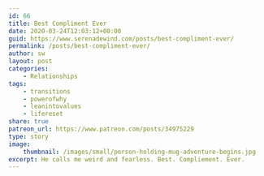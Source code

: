 ```yaml
---
id: 66
title: Best Compliment Ever
date: 2020-03-24T12:03:12+00:00
guid: https://www.serenadewind.com/posts/best-compliment-ever/
permalink: /posts/best-compliment-ever/
author: sw
layout: post
categories:
    - Relationships
tags:
    - transitions
    - powerofwhy
    - leanintovalues
    - lifereset
share: true
patreon_url: https://www.patreon.com/posts/34975229
type: story
image:
    thumbnail: /images/small/person-holding-mug-adventure-begins.jpg 
excerpt: He calls me weird and fearless. Best. Compliement. Ever. 
---
```


